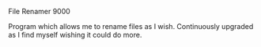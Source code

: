 File Renamer 9000 

Program which allows me to rename files as I wish.  Continuously upgraded as I find myself wishing it could do more.